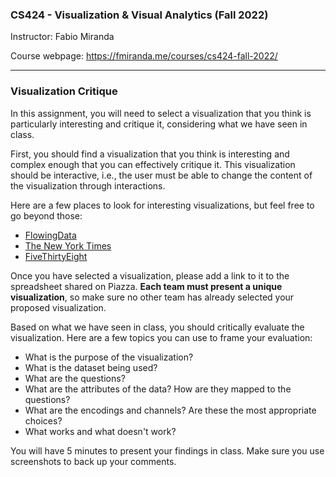 ### CS424 - Visualization & Visual Analytics (Fall 2022)

Instructor: Fabio Miranda

Course webpage: https://fmiranda.me/courses/cs424-fall-2022/

---

### Visualization Critique

In this assignment, you will need to select a visualization that you think is particularly interesting and critique it, considering what we have seen in class.

First, you should find a visualization that you think is interesting and complex enough that you can effectively critique it. This visualization should be interactive, i.e., the user must be able to change the content of the visualization through interactions.

Here are a few places to look for interesting visualizations, but feel free to go beyond those:

* [FlowingData](https://data.cityofchicago.org/Transportation/Taxi-Trips/wrvz-psew)
* [The New York Times](https://ride.divvybikes.com/system-data)
* [FiveThirtyEight](https://fivethirtyeight.com/)

Once you have selected a visualization, please add a link to it to the spreadsheet shared on Piazza. **Each team must present a unique visualization**, so make sure no other team has already selected your proposed visualization.

Based on what we have seen in class, you should critically evaluate the visualization. Here are a few topics you can use to frame your evaluation:

* What is the purpose of the visualization?
* What is the dataset being used?
* What are the questions?
* What are the attributes of the data? How are they mapped to the questions?
* What are the encodings and channels? Are these the most appropriate choices?
* What works and what doesn't work?

You will have 5 minutes to present your findings in class. Make sure you use screenshots to back up your comments.

